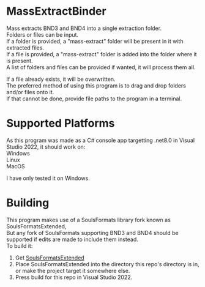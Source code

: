 # MassExtractBinder
Mass extracts BND3 and BND4 into a single extraction folder.  
Folders or files can be input.  
If a folder is provided, a "mass-extract" folder will be present in it with extracted files.  
If a file is provided, a "mass-extract" folder is added into the folder where it is present.  
A list of folders and files can be provided if wanted, it will process them all.  

If a file already exists, it will be overwritten.  
The preferred method of using this program is to drag and drop folders and/or files onto it.  
If that cannot be done, provide file paths to the program in a terminal.

# Supported Platforms
As this program was made as a C# console app targetting .net8.0 in Visual Studio 2022, it should work on:  
Windows  
Linux  
MacOS  

I have only tested it on Windows.

# Building
This program makes use of a SoulsFormats library fork known as SoulsFormatsExtended,  
But any fork of SoulsFormats supporting BND3 and BND4 should be supported if edits are made to include them instead.  
To build it:  
1. Get [SoulsFormatsExtended][0]  
2. Place SoulsFormatsExtended into the directory this repo's directory is in, or make the project target it somewhere else.  
3. Press build for this repo in Visual Studio 2022.  

[0]: https://www.github.com/WarpZephyr/SoulsFormatsExtended
